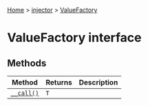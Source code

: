 [Home](./index) &gt; [injector](./injector.md) &gt; [ValueFactory](./injector.valuefactory.md)

# ValueFactory interface

## Methods

|  Method | Returns | Description |
|  --- | --- | --- |
|  [`__call()`](./injector.valuefactory.__call.md) | `T` |  |

